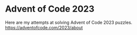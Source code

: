 # Advent of Code 2023

Here are my attempts at solving Advent of Code 2023 puzzles.
https://adventofcode.com/2023/about
